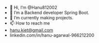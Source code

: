 - 👋 Hi, I’m @Hanu812002
- 👀 I’m a Backend developer Spring Boot.
- 🌱 I’m currently making projects.
- 📫 How to reach me 
- hanu.kiet@gmail.com
-  linkedin.com/in/hanu-agarwal-966212200


<!---
Hanu812002/Hanu812002 is a ✨ special ✨ repository because its `README.md` (this file) appears on your GitHub profile.
You can click the Preview link to take a look at your changes.
--->

